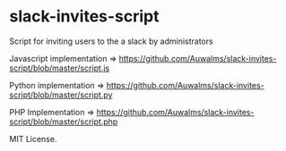 # slack-invites-script
Script for inviting users to the a slack by administrators

Javascript implementation => https://github.com/Auwalms/slack-invites-script/blob/master/script.js

Python implementation => https://github.com/Auwalms/slack-invites-script/blob/master/script.py

PHP Implementation => https://github.com/Auwalms/slack-invites-script/blob/master/script.php












MIT License.
